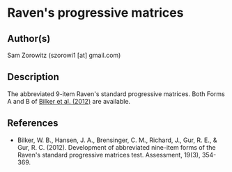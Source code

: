 # Raven's progressive matrices

## Author(s)

Sam Zorowitz (szorowi1 [at] gmail.com)

## Description

The abbreviated 9-item Raven's standard progressive matrices. Both Forms A and B of [Bilker et al. (2012)](https://doi.org/10.1177%2F1073191112446655) are available.

## References
- Bilker, W. B., Hansen, J. A., Brensinger, C. M., Richard, J., Gur, R. E., & Gur, R. C. (2012). Development of abbreviated nine-item forms of the Raven's standard progressive matrices test. Assessment, 19(3), 354-369.
